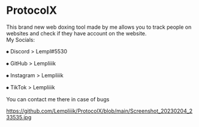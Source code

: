 # ProtocolX
This brand new web doxing tool made by me allows you to track people on websites and check if they have account on the website.  
My Socials:

⦁ Discord > Lempl#5530

⦁ GitHub > Lempliiik

⦁ Instagram > Lempliiik

⦁ TikTok > Lempliiik

You can contact me there in case of bugs

https://github.com/Lempliiik/ProtocolX/blob/main/Screenshot_20230204_233535.jpg
